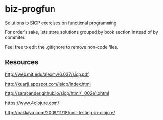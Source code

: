 # biz-progfun
Solutions to SICP exercises on functional programming

For order's sake, lets store solutions grouped by book section instead of by commiter.

Feel free to edit the .gitignore to remove non-code files.

## Resources

http://web.mit.edu/alexmv/6.037/sicp.pdf

http://xuanji.appspot.com/isicp/index.html

http://sarabander.github.io/sicp/html/1_002e1.xhtml

https://www.4clojure.com/

http://nakkaya.com/2009/11/18/unit-testing-in-clojure/
